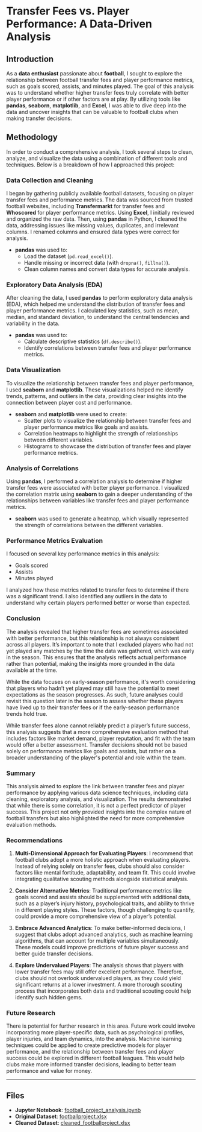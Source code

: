# Transfer Fees vs. Player Performance: A Data-Driven Analysis

## Introduction

As a **data enthusiast** passionate about **football**, I sought to explore the relationship between football transfer fees and player performance metrics, such as goals scored, assists, and minutes played. The goal of this analysis was to understand whether higher transfer fees truly correlate with better player performance or if other factors are at play. By utilizing tools like **pandas**, **seaborn**, **matplotlib**, and **Excel**, I was able to dive deep into the data and uncover insights that can be valuable to football clubs when making transfer decisions.

## Methodology

In order to conduct a comprehensive analysis, I took several steps to clean, analyze, and visualize the data using a combination of different tools and techniques. Below is a breakdown of how I approached this project:

### Data Collection and Cleaning
I began by gathering publicly available football datasets, focusing on player transfer fees and performance metrics. The data was sourced from trusted football websites, including **Transfermarkt** for transfer fees and **Whoscored** for player performance metrics. Using **Excel**, I initially reviewed and organized the raw data. Then, using **pandas** in Python, I cleaned the data, addressing issues like missing values, duplicates, and irrelevant columns. I renamed columns and ensured data types were correct for analysis.

- **pandas** was used to:
  - Load the dataset (`pd.read_excel()`).
  - Handle missing or incorrect data (with `dropna()`, `fillna()`).
  - Clean column names and convert data types for accurate analysis.

### Exploratory Data Analysis (EDA)
After cleaning the data, I used **pandas** to perform exploratory data analysis (EDA), which helped me understand the distribution of transfer fees and player performance metrics. I calculated key statistics, such as mean, median, and standard deviation, to understand the central tendencies and variability in the data.

- **pandas** was used to:
  - Calculate descriptive statistics (`df.describe()`).
  - Identify correlations between transfer fees and player performance metrics.

### Data Visualization
To visualize the relationship between transfer fees and player performance, I used **seaborn** and **matplotlib**. These visualizations helped me identify trends, patterns, and outliers in the data, providing clear insights into the connection between player cost and performance.

- **seaborn** and **matplotlib** were used to create:
  - Scatter plots to visualize the relationship between transfer fees and player performance metrics like goals and assists.
  - Correlation heatmaps to highlight the strength of relationships between different variables.
  - Histograms to showcase the distribution of transfer fees and player performance metrics.

### Analysis of Correlations
Using **pandas**, I performed a correlation analysis to determine if higher transfer fees were associated with better player performance. I visualized the correlation matrix using **seaborn** to gain a deeper understanding of the relationships between variables like transfer fees and player performance metrics.

- **seaborn** was used to generate a heatmap, which visually represented the strength of correlations between the different variables.

### Performance Metrics Evaluation
I focused on several key performance metrics in this analysis:
- Goals scored
- Assists
- Minutes played

I analyzed how these metrics related to transfer fees to determine if there was a significant trend. I also identified any outliers in the data to understand why certain players performed better or worse than expected.

### Conclusion

The analysis revealed that higher transfer fees are sometimes associated with better performance, but this relationship is not always consistent across all players. It’s important to note that I excluded players who had not yet played any matches by the time the data was gathered, which was early in the season. This ensures that the analysis reflects actual performance rather than potential, making the insights more grounded in the data available at the time.

While the data focuses on early-season performance, it's worth considering that players who hadn’t yet played may still have the potential to meet expectations as the season progresses. As such, future analyses could revisit this question later in the season to assess whether these players have lived up to their transfer fees or if the early-season performance trends hold true.

While transfer fees alone cannot reliably predict a player’s future success, this analysis suggests that a more comprehensive evaluation method that includes factors like market demand, player reputation, and fit with the team would offer a better assessment. Transfer decisions should not be based solely on performance metrics like goals and assists, but rather on a broader understanding of the player's potential and role within the team.

### Summary
This analysis aimed to explore the link between transfer fees and player performance by applying various data science techniques, including data cleaning, exploratory analysis, and visualization. The results demonstrated that while there is some correlation, it is not a perfect predictor of player success. This project not only provided insights into the complex nature of football transfers but also highlighted the need for more comprehensive evaluation methods.

### Recommendations
1. **Multi-Dimensional Approach for Evaluating Players**: I recommend that football clubs adopt a more holistic approach when evaluating players. Instead of relying solely on transfer fees, clubs should also consider factors like mental fortitude, adaptability, and team fit. This could involve integrating qualitative scouting methods alongside statistical analysis.

2. **Consider Alternative Metrics**: Traditional performance metrics like goals scored and assists should be supplemented with additional data, such as a player’s injury history, psychological traits, and ability to thrive in different playing styles. These factors, though challenging to quantify, could provide a more comprehensive view of a player’s potential.

3. **Embrace Advanced Analytics**: To make better-informed decisions, I suggest that clubs adopt advanced analytics, such as machine learning algorithms, that can account for multiple variables simultaneously. These models could improve predictions of future player success and better guide transfer decisions.

4. **Explore Undervalued Players**: The analysis shows that players with lower transfer fees may still offer excellent performance. Therefore, clubs should not overlook undervalued players, as they could yield significant returns at a lower investment. A more thorough scouting process that incorporates both data and traditional scouting could help identify such hidden gems.

### Future Research

There is potential for further research in this area. Future work could involve incorporating more player-specific data, such as psychological profiles, player injuries, and team dynamics, into the analysis. Machine learning techniques could be applied to create predictive models for player performance, and the relationship between transfer fees and player success could be explored in different football leagues. This would help clubs make more informed transfer decisions, leading to better team performance and value for money.

---

## Files

- **Jupyter Notebook**: [football_project_analysis.ipynb](football_project_analysis.ipynb)
- **Original Dataset**: [footballproject.xlsx](footballproject.xlsx)
- **Cleaned Dataset**: [cleaned_footballproject.xlsx](cleaned_footballproject.xlsx)



